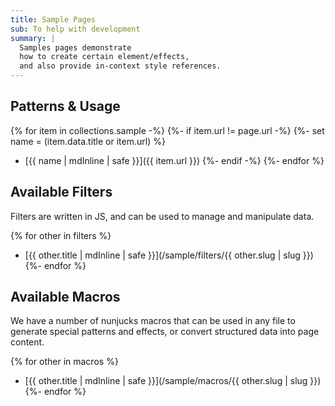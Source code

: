 ```yaml
---
title: Sample Pages
sub: To help with development
summary: |
  Samples pages demonstrate
  how to create certain element/effects,
  and also provide in-context style references.
---
```


## Patterns & Usage

{% for item in collections.sample -%}
{%- if item.url != page.url -%}
{%- set name = (item.data.title or item.url) %}
- [{{ name | mdInline | safe }}]({{ item.url }})
{%- endif -%}
{%- endfor %}


## Available Filters

Filters are written in JS,
and can be used to manage and manipulate data.

{% for other in filters %}
- [{{ other.title | mdInline | safe }}](/sample/filters/{{ other.slug | slug }})
{%- endfor %}


## Available Macros

We have a number of nunjucks macros
that can be used in any file
to generate special patterns and effects,
or convert structured data
into page content.

{% for other in macros %}
- [{{ other.title | mdInline | safe }}](/sample/macros/{{ other.slug | slug }})
{%- endfor %}
